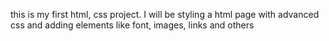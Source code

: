 this is my first html, css project.
I will be styling a html page with advanced css and adding elements like font, images, links and others